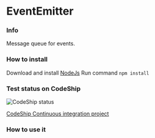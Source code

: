 # EventEmitter

### Info
Message queue for events.

### How to install

Download and install [NodeJs](https://nodejs.org/en/)
Run command `npm install`

### Test status on CodeShip
![CodeShip status](https://codeship.com/projects/3e312a00-5f7a-0133-10a2-5684d7134b37/status?branch=master "CodeShip status")

[CodeShip Continuous integration project](https://codeship.com/projects/111793)

### How to use it

